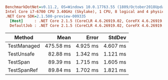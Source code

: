 ``` ini

BenchmarkDotNet=v0.11.2, OS=Windows 10.0.17763.55 (1809/October2018Update/Redstone5)
Intel Core i7-6700 CPU 3.40GHz (Skylake), 1 CPU, 8 logical and 4 physical cores
.NET Core SDK=2.1.500-preview-009335
  [Host]     : .NET Core 2.1.5 (CoreCLR 4.6.26919.02, CoreFX 4.6.26919.02), 64bit RyuJIT
  DefaultJob : .NET Core 2.1.5 (CoreCLR 4.6.26919.02, CoreFX 4.6.26919.02), 64bit RyuJIT


```
|      Method |      Mean |    Error |   StdDev |
|------------ |----------:|---------:|---------:|
| TestManaged | 475.58 ms | 4.925 ms | 4.607 ms |
|  TestUnsafe |  82.88 ms | 1.342 ms | 1.121 ms |
|    TestSpan |  89.39 ms | 1.715 ms | 1.605 ms |
| TestSpanRef |  89.84 ms | 1.702 ms | 1.821 ms |
